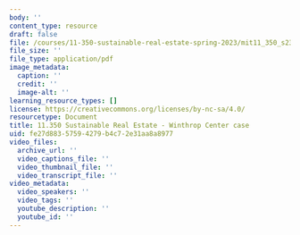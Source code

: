 ```yaml
---
body: ''
content_type: resource
draft: false
file: /courses/11-350-sustainable-real-estate-spring-2023/mit11_350_s23_winthrop.pdf
file_size: ''
file_type: application/pdf
image_metadata:
  caption: ''
  credit: ''
  image-alt: ''
learning_resource_types: []
license: https://creativecommons.org/licenses/by-nc-sa/4.0/
resourcetype: Document
title: 11.350 Sustainable Real Estate - Winthrop Center case
uid: fe27d883-5759-4279-b4c7-2e31aa8a8977
video_files:
  archive_url: ''
  video_captions_file: ''
  video_thumbnail_file: ''
  video_transcript_file: ''
video_metadata:
  video_speakers: ''
  video_tags: ''
  youtube_description: ''
  youtube_id: ''
---
```

